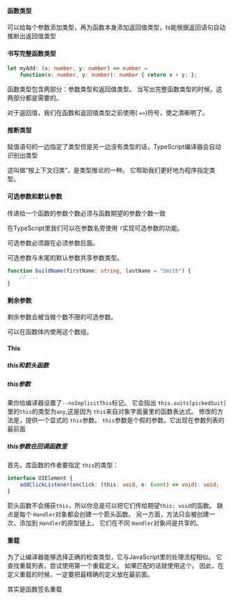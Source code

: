 #### 函数类型

可以给每个参数添加类型，再为函数本身添加返回值类型，ts能根据返回语句自动推断出返回值类型



#### 书写完整函数类型

```typescript
let myAdd: (x: number, y: number) => number =
    function(x: number, y: number): number { return x + y; };
```

函数类型包含两部分：参数类型和返回值类型。 当写出完整函数类型的时候，这两部分都是需要的。 

对于返回值，我们在函数和返回值类型之前使用( `=>`)符号，使之清晰明了。



#### 推断类型

赋值语句的一边指定了类型但是另一边没有类型的话，TypeScript编译器会自动识别出类型

这叫做“按上下文归类”，是类型推论的一种。 它帮助我们更好地为程序指定类型。



#### 可选参数和默认参数

传递给一个函数的参数个数必须与函数期望的参数个数一致

在TypeScript里我们可以在参数名旁使用 `?`实现可选参数的功能。

可选参数必须跟在必须参数后面。

可选参数与末尾的默认参数共享参数类型。

```typescript
function buildName(firstName: string, lastName = "Smith") {
    // ...
}
```



#### 剩余参数

剩余参数会被当做个数不限的可选参数。

可以在函数体内使用这个数组。



#### This

##### this和箭头函数

##### this参数

果你给编译器设置了`--noImplicitThis`标记。 它会指出 `this.suits[pickedSuit]`里的`this`的类型为`any`,这是因为 `this`来自对象字面量里的函数表达式。 修改的方法是，提供一个显式的 `this`参数。 `this`参数是个假的参数，它出现在参数列表的最前面

##### this参数在回调函数里

首先，库函数的作者要指定 `this`的类型：

```typescript
interface UIElement {
    addClickListener(onclick: (this: void, e: Event) => void): void;
}
```

箭头函数不会捕获`this`，所以你总是可以把它们传给期望`this: void`的函数。 缺点是每个 `Handler`对象都会创建一个箭头函数。 另一方面，方法只会被创建一次，添加到 `Handler`的原型链上。 它们在不同 `Handler`对象间是共享的。



#### 重载

为了让编译器能够选择正确的检查类型，它与JavaScript里的处理流程相似。 它查找重载列表，尝试使用第一个重载定义。 如果匹配的话就使用这个。 因此，在定义重载的时候，一定要把最精确的定义放在最前面。

其实是函数签名重载
